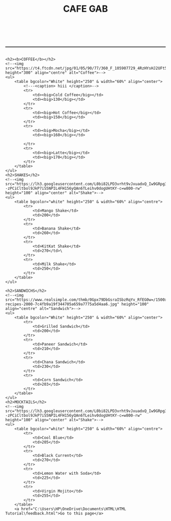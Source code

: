 <!DOCTYPE html>
<html lang="en">
<head>
    <meta charset="UTF-8">
    <meta http-equiv="X-UA-Compatible" content="IE=edge">
    <meta name="viewport" content="width=device-width, initial-scale=1.0">
    <title>CAFE GAB</title>
</head>
    <h1><b><center>CAFE GAB</center></b></h1>
    <pre>                                            <!--<img src="/cafe.jpg" height="400" align="centre" alt="Cafe">--></pre>
    <body background="https://wallpapers.com/images/featured/7b74hwkatctav08l.jpg" >
    <h1><pre><u>                                        MENU                                             </u></pre></h1>

    <h2><b>COFFEE</b></h2>
    <!--<img src="https://t4.ftcdn.net/jpg/01/05/90/77/360_F_105907729_4RzHYsHJ2UFt5koUI19fc6VzyFPEjeXe.jpg" height="300" align="centre" alt="Coffee">-->
    <ul>
        <table bgcolor="White" height="250" & width="60%" align="center">
            <!---<caption> hiii </caption>-->
            <tr>
                <td><big>Cold Coffee</big></td>  
                <td><big>130</big></td>                                    
            </tr>
            <tr>
                <td><big>Hot Coffee</big></td>
                <td><big>150</big></td>
            </tr>
            <tr>
                <td><big>Mocha</big></td>
                <td><big>160</big></td>

            </tr>
            <tr>
                <td><big>Latte</big></td>
                <td><big>170</big></td>
            </tr>
        </table>
    </ul>
    <h2>SHAKES</h2>
    <!--<img src="https://lh3.googleusercontent.com/L0bi82LPD3vrht9vJxuadxQ_Iw9GRpg33Jpvv6x--zPCiCltbol9JkP7iS5NPIL4FH156yQAn6TLeihv0dogUHtKY-c=w800-rw" height="100" align="center" alt="Shake">-->
    <ul>
        <table bgcolor="white" height="250" & width="60%" align="centre">
            <tr>
                <td>Mango Shake</td>
                <td>200</td>
            </tr>
            <tr>
                <td>Banana Shake</td>
                <td>260</td>
            </tr>
            <tr>
                <td>KitKat Shake</td>
                <td>270</td>\
            </tr>
            <tr>
                <td>Milk Shake</td>
                <td>250</td>
            </tr>
        </table>
    </ul>
    
    <h2>SANDWICHS</h2>
    <!--<img src="https://www.realsimple.com/thmb/0Gpx79DbGsraISbzRqYv_RfEG0w=/1500x0/filters:no_upscale():max_bytes(150000):strip_icc()/sandwich-recipes-2000-7c4fb9a19f344705a659a7775a5d4aa6.jpg" height="100" align="centre" alt="Sandwich">-->
    <ul>
        <table bgcolor="White" height="250" & width="60%" align="center">
            <tr>
                <td>Grilled Sandwich</td>
                <td>200</td>
            </tr>
            <tr>
                <td>Paneer Sandwich</td>
                <td>210</td>
            </tr>
            <tr>
                <td>Chana Sandwich</td>
                <td>230</td>
            </tr>
            <tr>
                <td>Corn Sandwich</td>
                <td>203</td>
            </tr>
        </table>
    </ul>
    <h2>MOCKTAILS</h2>
    <!--<img src="https://lh3.googleusercontent.com/L0bi82LPD3vrht9vJxuadxQ_Iw9GRpg33Jpvv6x--zPCiCltbol9JkP7iS5NPIL4FH156yQAn6TLeihv0dogUHtKY-c=w800-rw" height="100" align="center" alt="Shake">-->
    <ul>
        <table bgcolor="white" height="250" & width="60%" align="centre">
            <tr>
                <td>Cool Blue</td>
                <td>205</td>
            </tr>
            <tr>
                <td>Black Current</td>
                <td>270</td>
            </tr>
            <tr>
                <td>Lemon Water with Soda</td>
                <td>225</td>
            </tr>
            <tr>
                <td>Virgin Mojito</td>
                <td>255</td>
            </tr>
        </table>
        <a href="C:\Users\HP\OneDrive\Documents\HTML\HTML Tutorial\feedback.html">Go to this page</a>
</body>

</html>
